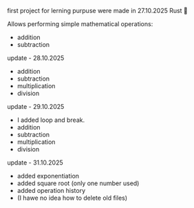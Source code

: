 first project for lerning purpuse were made in 27.10.2025
Rust 🦀

Allows performing simple mathematical operations:

 - addition
 - subtraction

update - 28.10.2025
 - addition
 - subtraction
 - multiplication
 - division

update - 29.10.2025
 - I added loop and break.
 - addition
 - subtraction
 - multiplication
 - division

update - 31.10.2025
 - added exponentiation
 - added square root (only one number used)
 - added operation history
 - (I hawe no idea how to delete old files)
